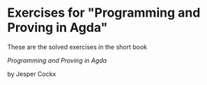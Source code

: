 # Exercises for "Programming and Proving in Agda"

These are the solved exercises in the short book

_Programming and Proving in Agda_

by Jesper Cockx
